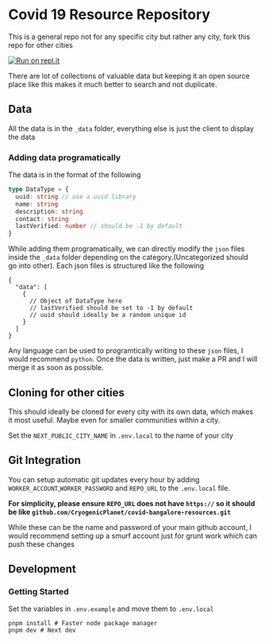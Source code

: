 # Covid 19 Resource Repository

This is a general repo not for any specific city but rather any city, fork this repo for other cities

[![Run on repl.it](https://repl.it/badge/github/SiddhantKcode/Jabalpur-covid-resources)](https://jabalpur-covid-resources.siddhantkcode.repl.co/)

There are lot of collections of valuable data but keeping it an open source place like this makes it much better to search and not duplicate.

## Data

All the data is in the `_data` folder, everything else is just the client to display the data

### Adding data programatically

The data is in the format of the following

```typescript
type DataType = {
  uuid: string // use a uuid library
  name: string
  description: string
  contact: string
  lastVerified: number // should be -1 by default
}
```

While adding them programatically, we can directly modify the `json` files inside the `_data` folder depending on the category.(Uncategorized should go into other). Each json files is structured like the following

```
{
  "data": [
    {
      // Object of DataType here
      // lastVerified should be set to -1 by default
      // uuid should ideally be a random unique id
    }
  ]
}
```

Any language can be used to programtically writing to these `json` files, I would recommend `python`. Once the data is written, just make a PR and I will merge it as soon as possible.

## Cloning for other cities

This should ideally be cloned for every city with its own data, which makes it most useful. Maybe even for smaller communities within a city.

Set the `NEXT_PUBLIC_CITY_NAME` in `.env.local` to the name of your city

## Git Integration

You can setup automatic git updates every hour by adding `WORKER_ACCOUNT`,`WORKER_PASSWORD` and `REPO_URL` to the `.env.local` file.

**For simplicity, please ensure `REPO_URL` does not have `https://` so it should be like `github.com/CryogenicPlanet/covid-bangalore-resources.git`**

While these can be the name and password of your main github account, I would recommend setting up a smurf account just for grunt work which can push these changes

## Development

### Getting Started

Set the variables in `.env.example` and move them to `.env.local`

```
pnpm install # Faster node package manager
pnpm dev # Next dev
```
